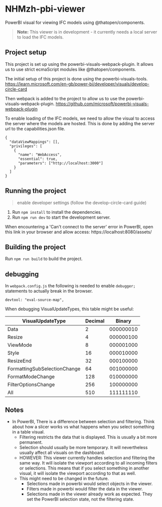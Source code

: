 # NHMzh-pbi-viewer

PowerBI visual for viewing IFC models using @thatopen/components.

> **Note:** This viewer is in development - it currently needs a local server to load the IFC models.

## Project setup

This project is set up using the powerbi-visuals-webpack-plugin. It allows us to use strict ecmaScript modules like @thatopen/components.

The initial setup of this project is done using the powerbi-visuals-tools.
https://learn.microsoft.com/en-gb/power-bi/developer/visuals/develop-circle-card

Then webpack is added to the project to allow us to use the powerbi-visuals-webpack-plugin.
https://github.com/microsoft/powerbi-visuals-webpack-plugin

To enable loading of the IFC models, we need to allow the visual to access the server where the models are hosted. This is done by adding the server url to the capabilities.json file.

```
{
  "dataViewMappings": [],
  "privileges": [
    {
      "name": "WebAccess",
      "essential": true,
      "parameters": ["http://localhost:3000"]
    }
  ]
}
```

## Running the project

> enable developer settings (follow the develop-circle-card guide)

1. Run `npm install` to install the dependencies.
2. Run `npm run dev` to start the development server.

When encountering a 'Can't connect to the server' error in PowerBI, open this link in your browser and allow access:
https://localhost:8080/assets/

## Building the project

Run `npm run build` to build the project.

## debugging

In `webpack.config.js` the following is needed to enable `debugger;` statements to actually break in the browser.

```
devtool: "eval-source-map",
```

When debugging VisualUpdateTypes, this table might be useful:

| VisualUpdateType             | Decimal | Binary    |
| ---------------------------- | ------- | --------- |
| Data                         | 2       | 000000010 |
| Resize                       | 4       | 000000100 |
| ViewMode                     | 8       | 000001000 |
| Style                        | 16      | 000010000 |
| ResizeEnd                    | 32      | 000100000 |
| FormattingSubSelectionChange | 64      | 001000000 |
| FormatModeChange             | 128     | 010000000 |
| FilterOptionsChange          | 256     | 100000000 |
| All                          | 510     | 111111110 |

## Notes

- In PowerBI, There is a difference between selection and filtering. Think about how a slicer works vs what happens when you select something in a table visual.
  - Filtering restricts the data that is displayed. This is usually a bit more permanent.
  - Selection should usually be more temporary. It will nevertheless usually affect all visuals on the dashboard.
  - HOWEVER: This viewer currently handles selection and filtering the same way.
    It will isolate the viewport according to all incoming filters or selections. This means that if you select something in another visual, it will isolate the viewport according to that as well.
  - This might need to be changed in the future.
    - Selections made in powerbi would select objects in the viewer.
    - Filters made in powerbi would filter the data in the viewer.
    - Selections made in the viewer already work as expected. They set the PowerBI selection state, not the filtering state.
